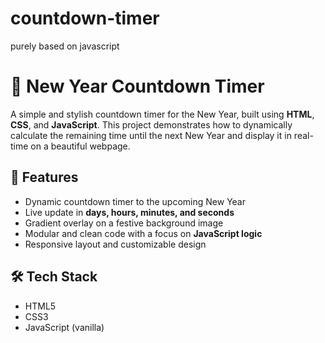 # countdown-timer
purely based on javascript

# 🎉 New Year Countdown Timer

A simple and stylish countdown timer for the New Year, built using **HTML**, **CSS**, and **JavaScript**. This project demonstrates how to dynamically calculate the remaining time until the next New Year and display it in real-time on a beautiful webpage.

## 📌 Features

- Dynamic countdown timer to the upcoming New Year
- Live update in **days, hours, minutes, and seconds**
- Gradient overlay on a festive background image
- Modular and clean code with a focus on **JavaScript logic**
- Responsive layout and customizable design

## 🛠️ Tech Stack

- HTML5
- CSS3
- JavaScript (vanilla)


